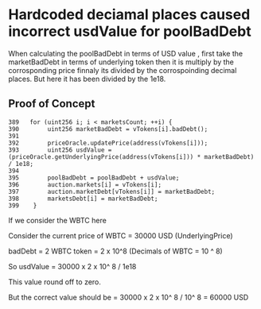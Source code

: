 # Hardcoded deciamal places caused incorrect usdValue for poolBadDebt

When calculating the poolBadDebt in terms of USD value , first take the marketBadDebt in terms of underlying token then it is
multiply by the corrosponding price finnaly its divided by the corrospoinding decimal places. But here it has been divided by the 
1e18. 

## Proof of Concept

    389   for (uint256 i; i < marketsCount; ++i) {
    390        uint256 marketBadDebt = vTokens[i].badDebt();
    391
    392        priceOracle.updatePrice(address(vTokens[i]));
    393        uint256 usdValue = (priceOracle.getUnderlyingPrice(address(vTokens[i])) * marketBadDebt) / 1e18;
    394
    395        poolBadDebt = poolBadDebt + usdValue;
    396        auction.markets[i] = vTokens[i];
    397        auction.marketDebt[vTokens[i]] = marketBadDebt;
    398        marketsDebt[i] = marketBadDebt;
    399    }
    
If we consider the WBTC here 

Consider the current price of WBTC = 30000 USD (UnderlyingPrice) 

badDebt = 2 WBTC token = 2 x 10^8 (Decimals of WBTC = 10 ^ 8)

So usdValue =  30000 x 2 x 10^ 8 / 1e18 

This value round off to zero.

But the correct value should be = 30000 x 2 x 10^ 8 / 10^ 8 = 60000 USD






















